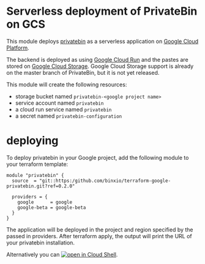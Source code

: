 Serverless deployment of PrivateBin on GCS
==========================================
This module deploys [privatebin](https://privatebin.org) as a serverless application on [Google Cloud Platform](https://cloud.google.com).

The backend is deployed as using [Google Cloud Run](https://cloud.google.com/run) and the pastes are stored on [Google Cloud Storage](https://cloud.google.com/storage). Google Cloud Storage support is already on the master branch of PrivateBin, but it is not yet released.

This module will create the following resources:

- storage bucket named `privatebin-<google project name>`
- service account named `privatebin`
- a cloud run service named `privatebin`
- a secret named `privatebin-configuration`

deploying
=========
To deploy privatebin in your Google project, add the following module to your terraform template:

```hcl
module "privatebin" {
  source  = "git::https:/github.com/binxio/terraform-google-privatebin.git?ref=0.2.0"

  providers = {
    google      = google
    google-beta = google-beta
  }
}
```
The application will be deployed in the project and region specified by the passed in providers.
After terraform apply, the output will print the URL of your privatebin installation.

Alternatively you can [![open in Cloud Shell](https://gstatic.com/cloudssh/images/open-btn.png)](https://console.cloud.google.com/cloudshell/open?cloudshell_git_repo=https://github.com/binxio/terraform-google-privatebin.git&cloudshell_git_branch=main&cloudshell_working_dir=examples/using_defaults&open_in_editor=main.tf&cloudshell_tutorial=tutorial.md).
